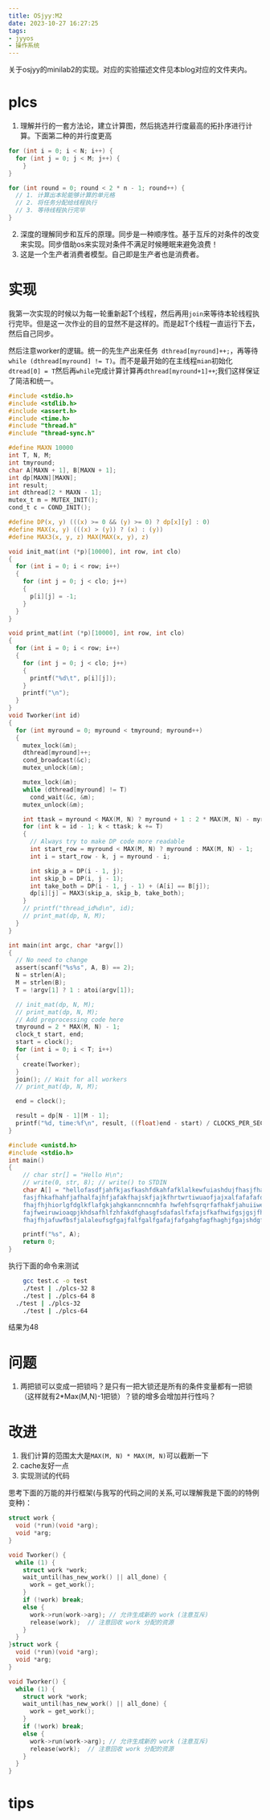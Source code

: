 ```yaml
---
title: OSjyy:M2
date: 2023-10-27 16:27:25
tags:
- jyyos
- 操作系统
---
```

关于osjyy的minilab2的实现。对应的实验描述文件见本blog对应的文件夹内。
<!-- more -->

# plcs
1. 理解并行的一套方法论，建立计算图，然后挑选并行度最高的拓扑序进行计算。下面第二种的并行度更高
```c the-fisrt-type-topology-order.c
for (int i = 0; i < N; i++) {
  for (int j = 0; j < M; j++) {
    }
}
```
```c the-second-type-topology-order.c
for (int round = 0; round < 2 * n - 1; round++) {
  // 1. 计算出本轮能够计算的单元格
  // 2. 将任务分配给线程执行
  // 3. 等待线程执行完毕
}
```

2. 深度的理解同步和互斥的原理。同步是一种顺序性。基于互斥的对条件的改变来实现。同步借助os来实现对条件不满足时候睡眠来避免浪费！
3. 这是一个生产者消费者模型。自己即是生产者也是消费者。

# 实现
我第一次实现的时候以为每一轮重新起T个线程，然后再用`join`来等待本轮线程执行完毕。但是这一次作业的目的显然不是这样的。而是起T个线程一直运行下去，然后自己同步。

然后注意worker的逻辑。统一的先生产出来任务` dthread[myround]++;`，再等待`while (dthread[myround] != T)`。而不是最开始的在主线程`mian`初始化`dtread[0] = T`然后再`while`完成计算计算再`dthread[myround+1]++`;我们这样保证了简洁和统一。

```c plcs.c
#include <stdio.h>
#include <stdlib.h>
#include <assert.h>
#include <time.h>
#include "thread.h"
#include "thread-sync.h"

#define MAXN 10000
int T, N, M;
int tmyround;
char A[MAXN + 1], B[MAXN + 1];
int dp[MAXN][MAXN];
int result;
int dthread[2 * MAXN - 1];
mutex_t m = MUTEX_INIT();
cond_t c = COND_INIT();

#define DP(x, y) (((x) >= 0 && (y) >= 0) ? dp[x][y] : 0)
#define MAX(x, y) (((x) > (y)) ? (x) : (y))
#define MAX3(x, y, z) MAX(MAX(x, y), z)

void init_mat(int (*p)[10000], int row, int clo)
{
  for (int i = 0; i < row; i++)
  {
    for (int j = 0; j < clo; j++)
    {
      p[i][j] = -1;
    }
  }
}

void print_mat(int (*p)[10000], int row, int clo)
{
  for (int i = 0; i < row; i++)
  {
    for (int j = 0; j < clo; j++)
    {
      printf("%d\t", p[i][j]);
    }
    printf("\n");
  }
}
void Tworker(int id)
{
  for (int myround = 0; myround < tmyround; myround++)
  {
    mutex_lock(&m);
    dthread[myround]++;
    cond_broadcast(&c);
    mutex_unlock(&m);

    mutex_lock(&m);
    while (dthread[myround] != T)
      cond_wait(&c, &m);
    mutex_unlock(&m);

    int ttask = myround < MAX(M, N) ? myround + 1 : 2 * MAX(M, N) - myround - 1;
    for (int k = id - 1; k < ttask; k += T)
    {
      // Always try to make DP code more readable
      int start_row = myround < MAX(M, N) ? myround : MAX(M, N) - 1;
      int i = start_row - k, j = myround - i;

      int skip_a = DP(i - 1, j);
      int skip_b = DP(i, j - 1);
      int take_both = DP(i - 1, j - 1) + (A[i] == B[j]);
      dp[i][j] = MAX3(skip_a, skip_b, take_both);
    }
    // printf("thread_id%d\n", id);
    // print_mat(dp, N, M);
  }
}

int main(int argc, char *argv[])
{
  // No need to change
  assert(scanf("%s%s", A, B) == 2);
  N = strlen(A);
  M = strlen(B);
  T = !argv[1] ? 1 : atoi(argv[1]);

  // init_mat(dp, N, M);
  // print_mat(dp, N, M);
  // Add preprocessing code here
  tmyround = 2 * MAX(M, N) - 1;
  clock_t start, end;
  start = clock();
  for (int i = 0; i < T; i++)
  {
    create(Tworker);
  }
  join(); // Wait for all workers
  // print_mat(dp, N, M);

  end = clock();

  result = dp[N - 1][M - 1];
  printf("%d, time:%f\n", result, ((float)end - start) / CLOCKS_PER_SEC);
}
```

```c test.c
#include <unistd.h>
#include <stdio.h>
int main()
{
    // char str[] = "Hello H\n";
    // write(0, str, 8); // write() to STDIN
    char A[] = "hellofasdfjahfkjasfkashfdkahfafklalkewfuiashdujfhasjfhalkfhafhafajhfjfhajfjahfjafhjhfjahfjh\
    fasjfhkafhahfjafhalfajhfjafakfhajskfjajkfhrtwrtiwuaofjajxalfafafafdasfdafdasfsafsgtjhjkuyyireydgdsgdsgdsgsdjghjg\
    fhajfhjhiorlgfdglkflafgkjahgkanncnncmhfa hwfehfsqrqrfafhakfjahuiiwefhsjghfusuieuriutirtashfjhgjgalfjoythfdjakdjka\
    fajfweiruwioaqpjkhdsafhlfzhfakdfghasgfsdafaslfxfajsfkafhwifgsjgsjfhsjhfjsjskfahkfhakfhgjsagsalajhfdqihsdfahkjafhakfh\
    fhajfhjafuwfbsfjalaleufsgfgajfalfgalfgafajfafgahgfagfhaghjfgajshdgfahgfhafgwufhsdkjfhakjfhajfhajhffafhakasfgafgasfhdshfaj"; // 48

    printf("%s", A);
    return 0;
}
```
执行下面的命令来测试
```bash
	gcc test.c -o test
	./test | ./plcs-32 8
	./test | ./plcs-64 8
  ./test | ./plcs-32
	./test | ./plcs-64
```
结果为48

# 问题
1. 两把锁可以变成一把锁吗？是只有一把大锁还是所有的条件变量都有一把锁（这样就有2*Max(M,N)-1把锁）？锁的增多会增加并行性吗？

# 改进
1. 我们计算的范围太大是`MAX(M, N) * MAX(M, N)`可以截断一下
2. cache友好一点
3. 实现测试的代码

思考下面的万能的并行框架(与我写的代码之间的关系,可以理解我是下面的的特例变种)：
```c 
struct work {
  void (*run)(void *arg);
  void *arg;
}

void Tworker() {
  while (1) {
    struct work *work;
    wait_until(has_new_work() || all_done) {
      work = get_work();
    }
    if (!work) break;
    else {
      work->run(work->arg); // 允许生成新的 work (注意互斥)
      release(work);  // 注意回收 work 分配的资源
    }
  }
}struct work {
  void (*run)(void *arg);
  void *arg;
}

void Tworker() {
  while (1) {
    struct work *work;
    wait_until(has_new_work() || all_done) {
      work = get_work();
    }
    if (!work) break;
    else {
      work->run(work->arg); // 允许生成新的 work (注意互斥)
      release(work);  // 注意回收 work 分配的资源
    }
  }
}
```


# tips